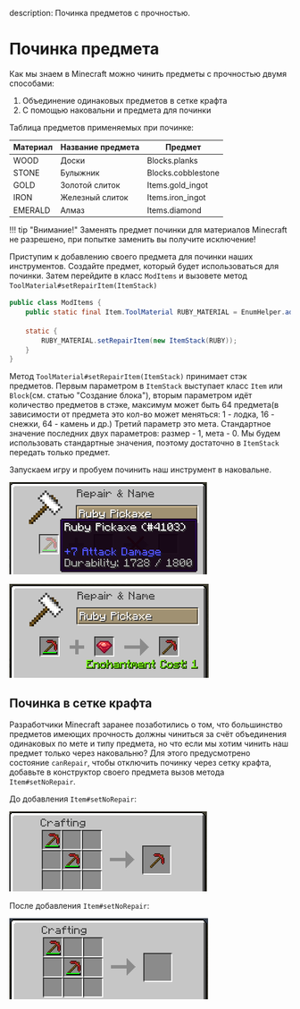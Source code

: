 description: Починка предметов с прочностью.

# Починка предмета

Как мы знаем в Minecraft можно чинить предметы с прочностью двумя способами:

1. Объединение одинаковых предметов в сетке крафта
2. С помощью наковальни и предмета для починки

Таблица предметов применяемых при починке:

| Материал | Название предмета | Предмет            |
|----------|-------------------|--------------------|
| WOOD     | Доски             | Blocks.planks      |
| STONE    | Булыжник          | Blocks.cobblestone |
| GOLD     | Золотой слиток    | Items.gold_ingot   |
| IRON     | Железный слиток   | Items.iron_ingot   |
| EMERALD  | Алмаз             | Items.diamond      |

!!! tip "Внимание!"
    Заменять предмет починки для материалов Minecraft не разрешено, при попытке заменить вы получите исключение!

Приступим к добавлению своего предмета для починки наших инструментов. Создайте предмет, который будет использоваться для
починки. Затем перейдите в класс `ModItems` и вызовете метод `ToolMaterial#setRepairItem(ItemStack)`

```java
public class ModItems {
    public static final Item.ToolMaterial RUBY_MATERIAL = EnumHelper.addToolMaterial("mcmodding:ruby", 4, 1800, 16F, 5F, 30);

    static {
        RUBY_MATERIAL.setRepairItem(new ItemStack(RUBY));
    }
}
```

Метод `ToolMaterial#setRepairItem(ItemStack)` принимает стэк предметов. Первым параметром в `ItemStack` выступает
класс `Item` или `Block`(см. статью "Создание блока"), вторым параметром идёт количество предметов в стэке, максимум
может быть 64 предмета(в зависимости от предмета это кол-во может меняться: 1 - лодка, 16 - снежки, 64 - камень и др.)
Третий параметр это мета. Стандартное значение последних двух параметров: размер - 1, мета - 0. Мы будем использовать
стандартные значения, поэтому достаточно в `ItemStack` передать только предмет.

Запускаем игру и пробуем починить наш инструмент в наковальне.

![Повреждённая кирка](images/repair_ruby_damaged.png)

![Починка кирки](images/repair_ruby_repaired.png)

## Починка в сетке крафта

Разработчики Minecraft заранее позаботились о том, что большинство предметов имеющих прочность должны чиниться за счёт
объединения одинаковых по мете и типу предмета, но что если мы хотим чинить наш предмет только через наковальню?
Для этого предусмотрено состояние `canRepair`, чтобы отключить починку через сетку крафта, добавьте в конструктор своего
предмета вызов метода `Item#setNoRepair`.

До добавления `Item#setNoRepair`:

![Починка в сетке крафта](images/repair_merge.png)

После добавления `Item#setNoRepair`:

![Починка в сетке крафта](images/repair_merge_disabled.png)